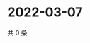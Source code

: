 # 2022-03-07

共 0 条

<!-- BEGIN WEIBO -->
<!-- 最后更新时间 Mon Mar 07 2022 20:20:37 GMT+0800 (China Standard Time) -->

<!-- END WEIBO -->
